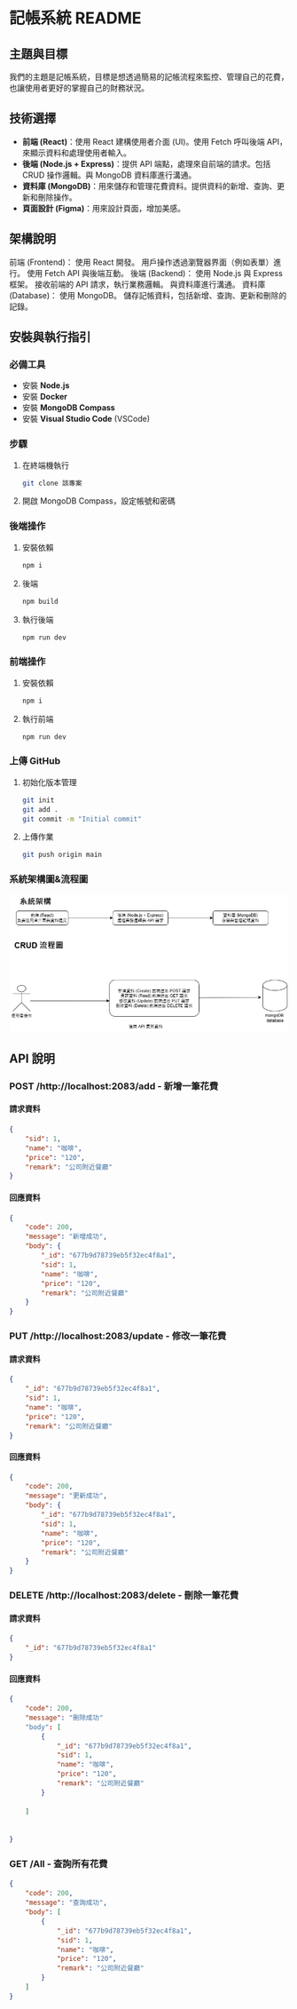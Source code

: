 
# 記帳系統 README

## 主題與目標
我們的主題是記帳系統，目標是想透過簡易的記帳流程來監控、管理自己的花費，也讓使用者更好的掌握自己的財務狀況。

## 技術選擇
- **前端 (React)**：使用 React 建構使用者介面 (UI)。使用 Fetch 呼叫後端 API，來顯示資料和處理使用者輸入。
- **後端 (Node.js + Express)**：提供 API 端點，處理來自前端的請求。包括 CRUD 操作邏輯。與 MongoDB 資料庫進行溝通。
- **資料庫 (MongoDB)**：用來儲存和管理花費資料。提供資料的新增、查詢、更新和刪除操作。
- **頁面設計 (Figma)**：用來設計頁面，增加美感。

## 架構說明
前端 (Frontend)：
使用 React 開發。
用戶操作透過瀏覽器界面（例如表單）進行。
使用 Fetch API 與後端互動。
後端 (Backend)：
使用 Node.js 與 Express 框架。
接收前端的 API 請求，執行業務邏輯。
與資料庫進行溝通。
資料庫 (Database)：
使用 MongoDB。
儲存記帳資料，包括新增、查詢、更新和刪除的記錄。
## 安裝與執行指引

### 必備工具
- 安裝 **Node.js**
- 安裝 **Docker**
- 安裝 **MongoDB Compass**
- 安裝 **Visual Studio Code** (VSCode)

### 步驟
1. 在終端機執行
   ```bash
   git clone 該專案
   ```
2. 開啟 MongoDB Compass，設定帳號和密碼

### 後端操作
1. 安裝依賴
   ```bash
   npm i
   ```
2. 後端
   ```bash
   npm build
   ```
3. 執行後端
   ```bash
   npm run dev
   ```

### 前端操作
1. 安裝依賴
   ```bash
   npm i
   ```
2. 執行前端
   ```bash
   npm run dev
   ```

### 上傳 GitHub
1. 初始化版本管理
   ```bash
   git init
   git add .
   git commit -m "Initial commit"
   ```
2. 上傳作業
   ```bash
   git push origin main
   ```

### 系統架構圖&流程圖
![流程架構圖](draw.png)

## API 說明

### POST /http://localhost:2083/add - 新增一筆花費
#### 請求資料
```json
{
    "sid": 1,
    "name": "咖啡",
    "price": "120",
    "remark": "公司附近餐廳"
}
```
#### 回應資料
```json
{
    "code": 200,
    "message": "新增成功",
    "body": {
        "_id": "677b9d78739eb5f32ec4f8a1",
        "sid": 1,
        "name": "咖啡",
        "price": "120",
        "remark": "公司附近餐廳"
    }
}
```

### PUT /http://localhost:2083/update - 修改一筆花費
#### 請求資料
```json
{
    "_id": "677b9d78739eb5f32ec4f8a1",
    "sid": 1,
    "name": "咖啡",
    "price": "120",
    "remark": "公司附近餐廳"
}
```
#### 回應資料
```json
{
    "code": 200,
    "message": "更新成功",
    "body": {
        "_id": "677b9d78739eb5f32ec4f8a1",
        "sid": 1,
        "name": "咖啡",
        "price": "120",
        "remark": "公司附近餐廳"
    }
}
```

### DELETE /http://localhost:2083/delete - 刪除一筆花費
#### 請求資料
```json
{
    "_id": "677b9d78739eb5f32ec4f8a1"
}
```
#### 回應資料
```json
{
    "code": 200,
    "message": "刪除成功"
    "body": [
        {
            "_id": "677b9d78739eb5f32ec4f8a1",
            "sid": 1,
            "name": "咖啡",
            "price": "120",
            "remark": "公司附近餐廳"
        }
    
    ]
        
    
}
```

### GET /All - 查詢所有花費
```json
{
    "code": 200,
    "message": "查詢成功",
    "body": [
        {
            "_id": "677b9d78739eb5f32ec4f8a1",
            "sid": 1,
            "name": "咖啡",
            "price": "120",
            "remark": "公司附近餐廳"
        }
    ]
}
```
